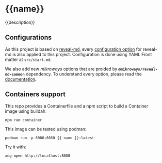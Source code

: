 # {{name}}

{{description}}

## Configurations

As this project is based on [reveal-md](https://github.com/webpro/reveal-md),
every [configuration
option](https://github.com/webpro/reveal-md?tab=readme-ov-file#reveal-md-options)
for reveal-md is also applied to this project. Configuration is done using YAML
Front matter at `src/start.md`.

We also add new *mikroways* options that are proided by **`@mikroways/reveal-md-common`**
dependency. To understand every option, please read the [documentation](https://github.com/Mikroways/reveal-md-common).


## Containers support

This repo provides a Containerfile and a npm script to build a Container image
using buildah:

```
npm run container
```

This image can be tested using podman:

```
podman run -p 8080:8080 {{ name }}:latest
```

Try it with:

```
xdg-open http://localhost:8080
```
